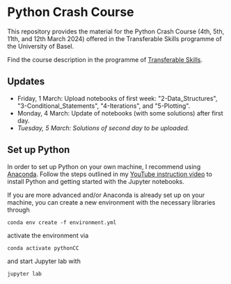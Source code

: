 # Python Crash Course

This repository provides the material for the Python Crash Course (4th, 5th, 11th, and 12th March 2024) offered in the Transferable Skills programme of the University of Basel.

Find the course description in the programme of [Transferable Skills](https://fortbildung.unibas.ch/courses/organizer/scientific-tools/python-crash-course-for-beginners-298317).

## Updates

* Friday, 1 March: Upload notebooks of first week: "2-Data_Structures", "3-Conditional_Statements", "4-Iterations", and "5-Plotting".
* Monday, 4 March: Update of notebooks (with some solutions) after first day.
* _Tuesday, 5 March: Solutions of second day to be uploaded._

## Set up Python

In order to set up Python on your own machine, I recommend using [Anaconda](https://www.anaconda.com/products/individual). Follow the steps outlined in my [YouTube instruction video](https://youtu.be/-RJnYbxVZTg) to install Python and getting started with the Jupyter notebooks.

If you are more advanced and/or Anaconda is already set up on your machine, you can create a new environment with the necessary libraries through

```
conda env create -f environment.yml
``` 

activate the environment via

```
conda activate pythonCC
``` 

and start Jupyter lab with

```
jupyter lab
``` 
